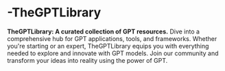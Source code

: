 # -TheGPTLibrary
**TheGPTLibrary: A curated collection of GPT resources.**  Dive into a comprehensive hub for GPT applications, tools, and frameworks. Whether you're starting or an expert, TheGPTLibrary equips you with everything needed to explore and innovate with GPT models. Join our community and transform your ideas into reality using the power of GPT.
